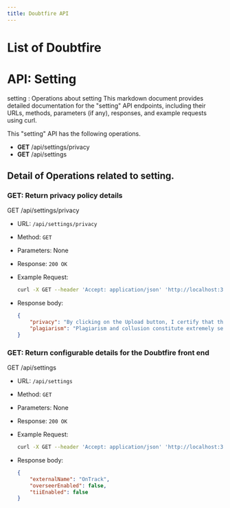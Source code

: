 ```yaml
---
title: Doubtfire API 
---
```


# List of Doubtfire 

# API: Setting
setting : Operations about setting
This markdown document provides detailed documentation for the "setting" API endpoints, including their URLs, methods, parameters (if any), responses, and example requests using curl.

This "setting" API has the following operations.
- **GET** /api/settings/privacy
- **GET** /api/settings


## Detail of Operations related to setting.

### GET: Return privacy policy details
GET /api/settings/privacy

- URL: `/api/settings/privacy`
- Method: `GET`
- Parameters: None   
- Response:
`200 OK`

- Example Request:
    ```bash
    curl -X GET --header 'Accept: application/json' 'http://localhost:3000/api/settings/privacy'
    ```
- Response body: 
    ```json
    {
        "privacy": "By clicking on the Upload button, I certify that the attached work is entirely my own (or where submitted to meet the requirements of an approved group assignment is the work of the group), except where work quoted or paraphrased is acknowledged in the text. I also certify that it has not been previously submitted for assessment in this or any other unit or course unless permission for this has been granted by the teaching staff coordinating this unit. I agree that the University may make and retain copies of this work for the purposes of marking and review, and may submit this work to an external plagiarism and collusion detection service who may retain a copy for future plagiarism and collusion detection but will not release it or use it for any other purpose.",
        "plagiarism": "Plagiarism and collusion constitute extremely serious academic misconduct. They are forms of cheating, and severe penalties are associated with them, including cancellation of marks for a specific assignment, for a specific unit or even exclusion from the course. If you are ever in doubt about how to cite a reference properly, consult your lecturer or the Study Support website Plagiarism occurs when a student passes off as the student’s own work, or copies without acknowledgement as to its authorship, the work of any other person. Collusion occurs when a student obtains the agreement of another person for a fraudulent purpose, with the intent of obtaining an advantage in submitting an assignment or other work. Work submitted may be reproduced and/or communicated by the university for the purpose of detecting plagiarism and collusion. Students are reminded that assessment work, or parts of assessment work, cannot be re-submitted for a different assessment task in the same unit or any other unit, without the approval from the teaching staff involved. This includes work submitted for assessment at another academic institution. If students wish to reuse or extend parts of previously submitted work then they should discuss this with the teaching staff prior to the submission date. Depending on the nature of the task, the teaching staff may permit or decline the request."
    }
    ```

### GET: Return configurable details for the Doubtfire front end
GET /api/settings

- URL: `/api/settings`
- Method: `GET`
- Parameters: None   
- Response:
`200 OK`

- Example Request:
    ```bash
    curl -X GET --header 'Accept: application/json' 'http://localhost:3000/api/settings'
    ```
- Response body: 
    ```json
    {
        "externalName": "OnTrack",
        "overseerEnabled": false,
        "tiiEnabled": false
    }
    ```
